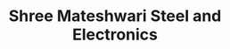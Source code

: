 ---
title: "Shree Mateshwari Steel and Electronics"
url: /pune/shree-mateshwari-steel-and-electronics/
shop: Elektronik
---
